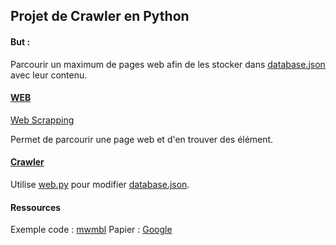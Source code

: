 ## Projet de Crawler en Python

#### But :

Parcourir un maximum de pages web afin de les stocker dans [database.json](database.json) avec leur contenu.

#### [WEB](web.py)
[Web Scrapping](https://fr.wikipedia.org/wiki/Web_scraping)

Permet de parcourir une page web et d'en trouver des élément.

#### [Crawler](https://github.com/nathan-004/Crawler_Python/blob/main/Crawler%20(2).py)

Utilise [web.py](web.py) pour modifier [database.json](database.json).

#### Ressources

Exemple code : [mwmbl](https://github.com/mwmbl/mwmbl)
Papier : [Google](http://infolab.stanford.edu/pub/papers/google.pdf)

